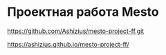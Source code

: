 # Проектная работа Mesto
https://github.com/Ashizius/mesto-project-ff.git

https://ashizius.github.io/mesto-project-ff/
